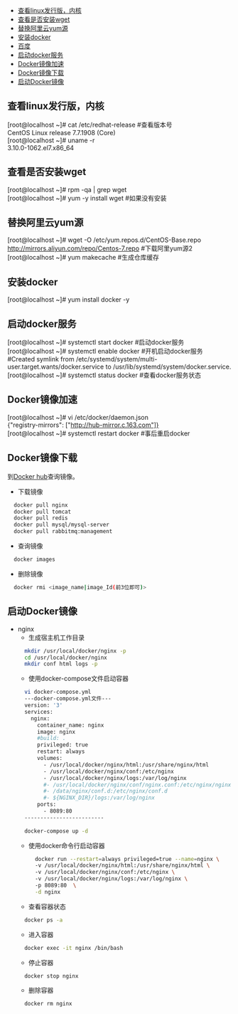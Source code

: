- [查看linux发行版，内核](#查看linux发行版，内核)
- [查看是否安装wget](#查看是否安装wget)
- [替换阿里云yum源](#替换阿里云yum源)
- [安装docker](#安装docker)
- [百度](https://www.baidu.com)
- [启动docker服务](#启动docker服务)
- [Docker镜像加速](#Docker镜像加速)
- [Docker镜像下载](#Docker镜像下载)
- [启动Docker镜像](#启动Docker镜像)
## 查看linux发行版，内核
[root@localhost ~]# cat /etc/redhat-release  #查看版本号  
CentOS Linux release 7.7.1908 (Core)  
[root@localhost ~]# uname -r  
3.10.0-1062.el7.x86_64

## 查看是否安装wget
[root@localhost ~]# rpm -qa | grep wget  
[root@localhost ~]# yum -y install wget #如果没有安装  

## 替换阿里云yum源
[root@localhost ~]# wget -O /etc/yum.repos.d/CentOS-Base.repo http://mirrors.aliyun.com/repo/Centos-7.repo #下载阿里yum源2  
[root@localhost ~]# yum makecache  #生成仓库缓存  

## 安装docker
[root@localhost ~]# yum install docker -y  

## 启动docker服务
[root@localhost ~]# systemctl start docker  #启动docker服务  
[root@localhost ~]# systemctl enable docker #开机启动docker服务  
#Created symlink from /etc/systemd/system/multi-user.target.wants/docker.service to /usr/lib/systemd/system/docker.service.
[root@localhost ~]# systemctl status docker #查看docker服务状态  

## Docker镜像加速
[root@localhost ~]# vi /etc/docker/daemon.json  
{"registry-mirrors": ["http://hub-mirror.c.163.com"]}  
[root@localhost ~]# systemctl restart docker #事后重启docker  

## Docker镜像下载  
到[Docker hub](https://hub.docker.com/)查询镜像。  
* 下载镜像
```bash
  docker pull nginx  
  docker pull tomcat  
  docker pull redis  
  docker pull mysql/mysql-server  
  docker pull rabbitmq:management
```
* 查询镜像
```bash
  docker images
```
* 删除镜像
```bash
  docker rmi <image_name|image_Id(前3位即可)>
``` 
## 启动Docker镜像  
* nginx
  * 生成宿主机工作目录
  ```bash
    mkdir /usr/local/docker/nginx -p
    cd /usr/local/docker/nginx
    mkdir conf html logs -p
  ```
  * 使用docker-compose文件启动容器
  ```bash
    vi docker-compose.yml
    ---docker-compose.yml文件---
    version: '3'
    services:
      nginx:
        container_name: nginx
        image: nginx
        #build: .
        privileged: true
        restart: always
        volumes:
          - /usr/local/docker/nginx/html:/usr/share/nginx/html
          - /usr/local/docker/nginx/conf:/etc/nginx
          - /usr/local/docker/nginx/logs:/var/log/nginx
          #- /usr/local/docker/nginx/conf/nginx.conf:/etc/nginx/nginx.conf
          #- /data/nginx/conf.d:/etc/nginx/conf.d
          #- ${NGINX_DIR}/logs:/var/log/nginx
        ports:
          - 8089:80
    -------------------------
    
    docker-compose up -d
  ```
  * 使用docker命令行启动容器
    ```bash
      docker run --restart=always privileged=true --name=nginx \  
      -v /usr/local/docker/nginx/html:/usr/share/nginx/html \  
      -v /usr/local/docker/nginx/conf:/etc/nginx \  
      -v /usr/local/docker/nginx/logs:/var/log/nginx \  
      -p 8089:80  \
      -d nginx
    ```
  * 查看容器状态
  ```bash
    docker ps -a
  ```
  * 进入容器
  ```bash
    docker exec -it nginx /bin/bash
  ```  
  * 停止容器
  ```bash
    docker stop nginx
  ```
  * 删除容器
  ```bash
    docker rm nginx
  ```
